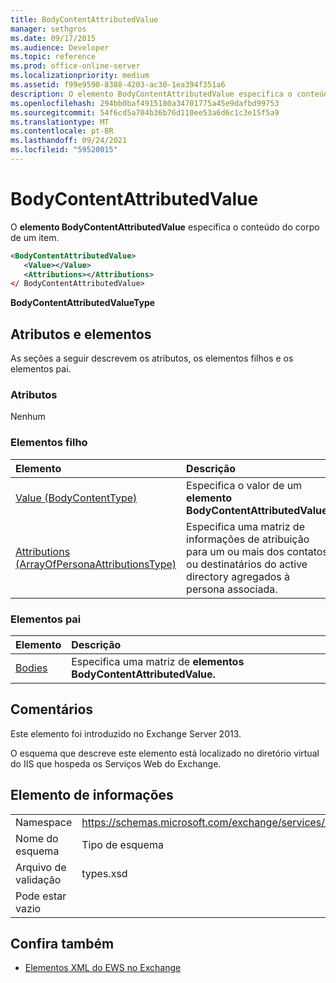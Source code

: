 ```yaml
---
title: BodyContentAttributedValue
manager: sethgros
ms.date: 09/17/2015
ms.audience: Developer
ms.topic: reference
ms.prod: office-online-server
ms.localizationpriority: medium
ms.assetid: f99e9590-8388-4203-ac30-1ea394f351a6
description: O elemento BodyContentAttributedValue especifica o conteúdo do corpo de um item.
ms.openlocfilehash: 294bb0baf4915180a34701775a45e9dafbd99753
ms.sourcegitcommit: 54f6cd5a704b36b76d110ee53a6d6c1c3e15f5a9
ms.translationtype: MT
ms.contentlocale: pt-BR
ms.lasthandoff: 09/24/2021
ms.locfileid: "59520015"
---
```

# <a name="bodycontentattributedvalue"></a>BodyContentAttributedValue

O **elemento BodyContentAttributedValue** especifica o conteúdo do corpo de um item. 
  
```XML
<BodyContentAttributedValue>
   <Value></Value>
   <Attributions></Attributions>
</ BodyContentAttributedValue>
```

 **BodyContentAttributedValueType**
## <a name="attributes-and-elements"></a>Atributos e elementos

As seções a seguir descrevem os atributos, os elementos filhos e os elementos pai.
  
### <a name="attributes"></a>Atributos

Nenhum
  
### <a name="child-elements"></a>Elementos filho

|**Elemento**|**Descrição**|
|:-----|:-----|
|[Value (BodyContentType)](value-bodycontenttype.md) <br/> |Especifica o valor de um **elemento BodyContentAttributedValue.**  <br/> |
|[Attributions (ArrayOfPersonaAttributionsType)](attributions-arrayofpersonaattributionstype.md) <br/> |Especifica uma matriz de informações de atribuição para um ou mais dos contatos ou destinatários do active directory agregados à persona associada.  <br/> |
   
### <a name="parent-elements"></a>Elementos pai

|**Elemento**|**Descrição**|
|:-----|:-----|
|[Bodies](bodies.md) <br/> |Especifica uma matriz de **elementos BodyContentAttributedValue.**  <br/> |
   
## <a name="remarks"></a>Comentários

Este elemento foi introduzido no Exchange Server 2013.
  
O esquema que descreve este elemento está localizado no diretório virtual do IIS que hospeda os Serviços Web do Exchange.
  
## <a name="element-information"></a>Elemento de informações

|||
|:-----|:-----|
|Namespace  <br/> |https://schemas.microsoft.com/exchange/services/2006/types  <br/> |
|Nome do esquema  <br/> |Tipo de esquema  <br/> |
|Arquivo de validação  <br/> |types.xsd  <br/> |
|Pode estar vazio  <br/> ||
   
## <a name="see-also"></a>Confira também



- [Elementos XML do EWS no Exchange](ews-xml-elements-in-exchange.md)

